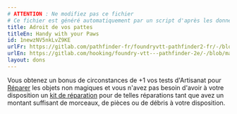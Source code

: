 ```yaml
---
# ATTENTION : Ne modifiez pas ce fichier
# Ce fichier est généré automatiquement par un script d'après les données du module Foundry VTT officiel et de sa traduction
title: Adroit de vos pattes
titleEn: Handy with your Paws
id: 1newzNV5nkLvZ9KE
urlFr: https://gitlab.com/pathfinder-fr/foundryvtt-pathfinder2-fr/-/blob/master/data/feats/1newzNV5nkLvZ9KE.htm
urlEn: https://gitlab.com/hooking/foundry-vtt---pathfinder-2e/-/blob/master/packs/data/feats.db/handy-with-your-paws.json
layout: dons
---
```

Vous obtenez un bonus de circonstances de +1 vos tests d'Artisanat pour [Réparer](../actions/réparer.html) les objets non magiques et vous n'avez pas besoin d'avoir à votre disposition un [kit de réparation](../équipements/kit-de-réparation.html) pour de telles réparations tant que avez un montant suffisant de morceaux, de pièces ou de débris à votre disposition.
